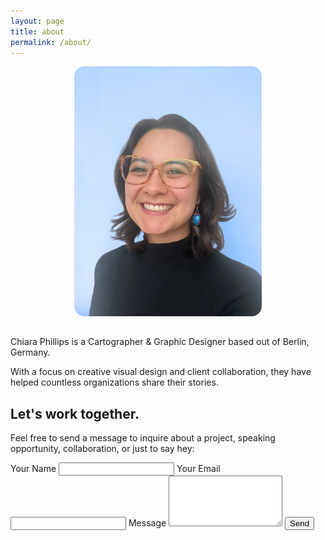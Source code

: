```yaml
---
layout: page
title: about
permalink: /about/
---
```


<div style="display: flex; justify-content: center; margin-bottom: 2rem;">
  <img src="/assets/images/2024-chiara-portrait.png" alt="Chiara portrait" style="max-width: 300px; width: 100%; height: auto; border-radius: 1rem;" />
</div>

Chiara Phillips is a Cartographer & Graphic Designer based out of Berlin, Germany.

With a focus on creative visual design and client collaboration, they have helped countless organizations share their stories.

## Let's work together.

Feel free to send a message to inquire about a project, speaking opportunity, collaboration, or just to say hey:

<form action="https://formspree.io/f/mvgklnaj" method="POST" class="mt-6 space-y-4">
  <label class="block">
    <span class="text-gray-700">Your Name</span>
    <input type="text" name="name" required class="mt-1 block w-full border rounded-md p-2">
  </label>

  <label class="block">
    <span class="text-gray-700">Your Email</span>
    <input type="email" name="_replyto" required class="mt-1 block w-full border rounded-md p-2">
  </label>

  <label class="block">
    <span class="text-gray-700">Message</span>
    <textarea name="message" rows="5" required class="mt-1 block w-full border rounded-md p-2"></textarea>
  </label>

  <button type="submit" class="px-4 py-2 bg-slate-800 text-white dark:bg-slate-200 dark:text-slate-900 rounded hover:opacity-90 font-semibold">
  Send
  </button>

  <input type="hidden" name="_next" value="https://chiara-phillips.github.io/thanks" />
</form>
